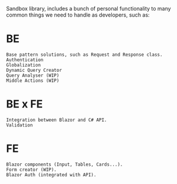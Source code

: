 Sandbox library, includes a bunch of personal functionality to many common things we need to handle as developers, such as:

  # BE
    Base pattern solutions, such as Request and Response class.
    Authentication
    Globalization
    Dynamic Query Creator
    Query Analyser (WIP)
    Middle Actions (WIP)
    
  # BE x FE
    Integration between Blazor and C# API.
    Validation
  # FE

    Blazor components (Input, Tables, Cards...).
    Form creator (WIP).
    Blazor Auth (integrated with API).
    
